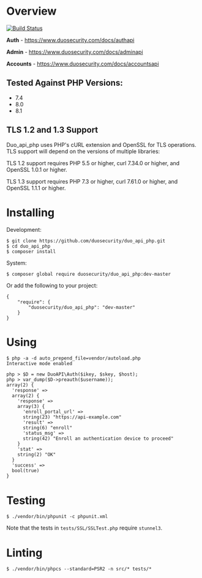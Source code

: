 # Overview

[![Build Status](https://github.com/duosecurity/duo_api_php/workflows/PHP%20CI/badge.svg?branch=master)](https://github.com/duosecurity/duo_api_php/actions)

**Auth** - https://www.duosecurity.com/docs/authapi

**Admin** - https://www.duosecurity.com/docs/adminapi

**Accounts** - https://www.duosecurity.com/docs/accountsapi

## Tested Against PHP Versions:
* 7.4
* 8.0
* 8.1

## TLS 1.2 and 1.3 Support

Duo_api_php uses PHP's cURL extension and OpenSSL for TLS operations.  TLS support will depend on the versions of multiple libraries:

TLS 1.2 support requires PHP 5.5 or higher, curl 7.34.0 or higher, and OpenSSL 1.0.1 or higher.

TLS 1.3 support requires PHP 7.3 or higher, curl 7.61.0 or higher, and OpenSSL 1.1.1 or higher.

# Installing

Development:

```
$ git clone https://github.com/duosecurity/duo_api_php.git
$ cd duo_api_php
$ composer install
```

System:

```
$ composer global require duosecurity/duo_api_php:dev-master
```

Or add the following to your project:

```
{
    "require": {
        "duosecurity/duo_api_php": "dev-master"
    }
}
```

# Using

```
$ php -a -d auto_prepend_file=vendor/autoload.php
Interactive mode enabled

php > $D = new DuoAPI\Auth($ikey, $skey, $host);
php > var_dump($D->preauth($username));
array(2) {
  'response' =>
  array(2) {
    'response' =>
    array(3) {
      'enroll_portal_url' =>
      string(23) "https://api-example.com"
      'result' =>
      string(6) "enroll"
      'status_msg' =>
      string(42) "Enroll an authentication device to proceed"
    }
    'stat' =>
    string(2) "OK"
  }
  'success' =>
  bool(true)
}
```

# Testing

```
$ ./vendor/bin/phpunit -c phpunit.xml
```

Note that the tests in `tests/SSL/SSLTest.php` require `stunnel3`.

# Linting

```
$ ./vendor/bin/phpcs --standard=PSR2 -n src/* tests/*
```
